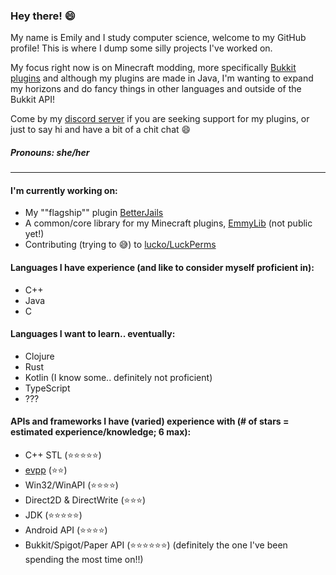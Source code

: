 ### Hey there! :smile:

My name is Emily and I study computer science, welcome to my GitHub profile! This is where I dump some silly projects I've worked on.

My focus right now is on Minecraft modding, more specifically [Bukkit plugins](https://dev.bukkit.org/) and although my plugins are made in Java, I'm wanting to expand my horizons and do fancy things in other languages and outside of the Bukkit API!

Come by my [discord server](https://discord.gg/GDxHt27) if you are seeking support for my plugins, or just to say hi and have a bit of a chit chat :smile:

##### Pronouns: she/her
___
#### I'm currently working on:
* My ""flagship"" plugin [BetterJails](https://github.com/emilyy-dev/BetterJails)
* A common/core library for my Minecraft plugins, [EmmyLib](https://github.com/emilyy-dev/EmmyLib) (not public yet!)
* Contributing (trying to :sweat_smile:) to [lucko/LuckPerms](https://github.com/lucko/LuckPerms)

#### Languages I have experience (and like to consider myself proficient in):
* C++
* Java
* C

#### Languages I want to learn.. eventually:
* Clojure
* Rust
* Kotlin (I know some.. definitely not proficient)
* TypeScript
* ???

#### APIs and frameworks I have (varied) experience with (# of stars = estimated experience/knowledge; 6 max):
* C++ STL (:star::star::star::star::star:)
* [evpp](https://github.com/Qihoo360/evpp) (:star::star:)
* Win32/WinAPI (:star::star::star::star:)
* Direct2D & DirectWrite (:star::star::star:)
* JDK (:star::star::star::star::star:)
* Android API (:star::star::star::star:)
* Bukkit/Spigot/Paper API (:star::star::star::star::star::star:) (definitely the one I've been spending the most time on!!)
